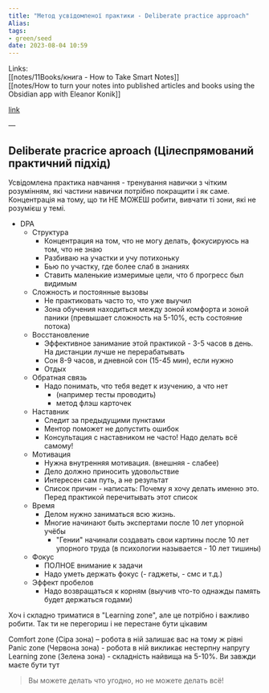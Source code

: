 ```yaml
---
title: "Метод усвідомленої практики - Deliberate practice approach"
Alias: 
tags:
- green/seed
date: 2023-08-04 10:59
---
```

Links:  
[[notes/11Books/книга - How to Take Smart Notes]]  
[[notes/How to turn your notes into published articles and books using the Obsidian app with Eleanor Konik]]

[link](https://www.youtube.com/watch?v=5Ue60Oi0udo)  

— 

## Deliberate pracrice aproach (Цілеспрямований практичний підхід)
Усвідомлена практика навчання - тренування навички з чітким розумінням, які частини навички потрібно покращити і як саме. Концентрація на тому, що ти НЕ МОЖЕШ робити, вивчати ті зони, які не розумієш у темі.

- DPA
	- Структура
		- Концентрация на том, что не могу делать, фокусируюсь на том, что не знаю
		- Разбиваю на участки и учу потихоньку
		- Бью по участку, где более слаб в знаниях
		- Ставить маленькие измеримые цели, что б прогресс был видимым
	- Сложность и постоянные вызовы
		- Не практиковать часто то, что уже выучил
		- Зона обучения находиться между зоной комфорта и зоной паники (превышает сложность на 5-10%, есть состояние потока)
	- Восстановление
		- Эффективное занимание этой практикой - 3-5 часов в день. На дистанции лучше не перерабатывать
		- Сон 8-9 часов,  и дневной сон (15-45 мин), если нужно
		- Отдых
	- Обратная связь
		- Надо понимать, что тебя ведет к изучению, а что нет 
			- (например тесты проводить)
			- метод флэш карточек
	- Наставник
		- Следит за предыдущими пунктами 
		- Ментор поможет не допустить ошибок
		- Консультация с наставником не часто! Надо делать всё самому!
	- Мотивация
		- Нужна внутренняя мотивация. (внешняя - слабее) 
		- Дело должно приносить удовольствие
		- Интересен сам путь, а не результат
		- Список причин - написать: Почему я хочу делать именно это. Перед практикой перечитывать этот список
	- Время
		- Делом нужно заниматься всю жизнь.
		- Многие начинают быть экспертами после 10 лет упорной учёбы 
			- "Гении" начинали создавать свои картины после 10 лет упорного труда (в психологии называется - 10 лет тишины)
	- Фокус
		- ПОЛНОЕ внимание к задачи 
		- Надо уметь держать фокус (- гаджеты, - смс и т.д.)
	- Эффект пробелов 
		- Надо возвращаться к корням (выучив что-то однажды память будет держаться годами)






Хоч і складно триматися в "Learning zone", але це потрібно і важливо робити. Так ти не перегориш і не перестане бути цікавим

Comfort zone (Сіра зона) – робота в ній залишає вас на тому ж рівні  
Panic zone (Червона зона) - робота в ній викликає нестерпну напругу  
Learning zone (Зелена зона) - складність найвища на 5-10%. Ви завжди маєте бути тут

> Вы можете делать что угодно, но не можете делать всё!